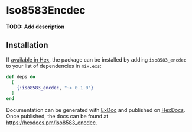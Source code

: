 # Iso8583Encdec

**TODO: Add description**

## Installation

If [available in Hex](https://hex.pm/docs/publish), the package can be installed
by adding `iso8583_encdec` to your list of dependencies in `mix.exs`:

```elixir
def deps do
  [
    {:iso8583_encdec, "~> 0.1.0"}
  ]
end
```

Documentation can be generated with [ExDoc](https://github.com/elixir-lang/ex_doc)
and published on [HexDocs](https://hexdocs.pm). Once published, the docs can
be found at <https://hexdocs.pm/iso8583_encdec>.

